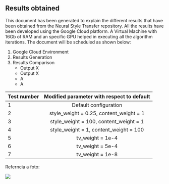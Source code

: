 
## Results obtained 

This document has been generated to explain the different results that have been obtained from the Neural Style Transfer repository. All the results have been developed using the Google Cloud platform. A Virtual Machine with 16Gb of RAM and an specific GPU helped in executing all the algorithm iterations. The document will be scheduled as shown below:

1. Google Cloud Environment  
2. Results Generation
3. Results Comparison
    * Output X
    * Output X
    * A
    * A

| Test number | Modified parameter with respect to default |
|-------------|:------------------------------------------:|
| 1           |            Default configuration           |
| 2           |   style_weight = 0.25, content_weight = 1  |
| 3           |   style_weight = 100, content_weight = 1   |
| 4           | style_weight = 1, content_weight = 100     |
| 5           | tv_weight = 1e-4                           |
| 6           | tv_weight = 5e-4                           |
| 7           | tv_weight = 1e-8                           |


Referncia a foto:

![](https://github.com/telecombcn-dl/2018-dlai-team5/blob/master/Results/18/_at_iteration_91.png)
